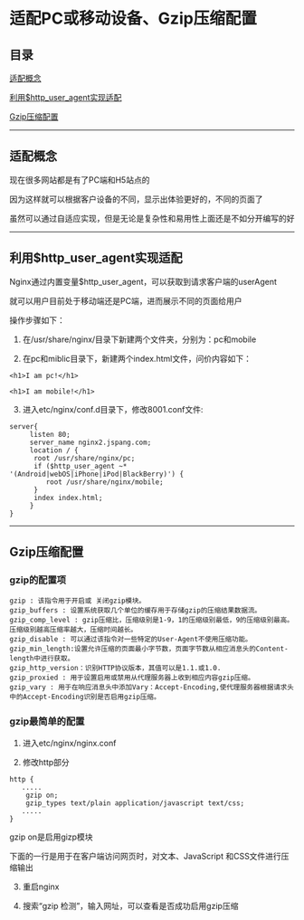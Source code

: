 # 适配PC或移动设备、Gzip压缩配置

## 目录

[适配概念](#jump1)

[利用$http_user_agent实现适配](#jump2)

[Gzip压缩配置](#jump3)

[](#jump)

[](#jump)

[](#jump)

---	

<span id="jump1"></span>

## 适配概念

现在很多网站都是有了PC端和H5站点的

因为这样就可以根据客户设备的不同，显示出体验更好的，不同的页面了

虽然可以通过自适应实现，但是无论是复杂性和易用性上面还是不如分开编写的好

---

<span id="jump2"></span>

## 利用$http_user_agent实现适配

Nginx通过内置变量$http_user_agent，可以获取到请求客户端的userAgent

就可以用户目前处于移动端还是PC端，进而展示不同的页面给用户

操作步骤如下：

1. 在/usr/share/nginx/目录下新建两个文件夹，分别为：pc和mobile

2. 在pc和miblic目录下，新建两个index.html文件，问价内容如下：

```shell
<h1>I am pc!</h1>
```

```shell
<h1>I am mobile!</h1>
```

3. 进入etc/nginx/conf.d目录下，修改8001.conf文件:

```shell
server{
     listen 80;
     server_name nginx2.jspang.com;
     location / {
      root /usr/share/nginx/pc;
      if ($http_user_agent ~* '(Android|webOS|iPhone|iPod|BlackBerry)') {
         root /usr/share/nginx/mobile;
      }
      index index.html;
     }
}
```

---

<span id="jump3"></span>

## Gzip压缩配置

### gzip的配置项

```
gzip : 该指令用于开启或 关闭gzip模块。
gzip_buffers : 设置系统获取几个单位的缓存用于存储gzip的压缩结果数据流。
gzip_comp_level : gzip压缩比，压缩级别是1-9，1的压缩级别最低，9的压缩级别最高。压缩级别越高压缩率越大，压缩时间越长。
gzip_disable : 可以通过该指令对一些特定的User-Agent不使用压缩功能。
gzip_min_length:设置允许压缩的页面最小字节数，页面字节数从相应消息头的Content-length中进行获取。
gzip_http_version：识别HTTP协议版本，其值可以是1.1.或1.0.
gzip_proxied : 用于设置启用或禁用从代理服务器上收到相应内容gzip压缩。
gzip_vary : 用于在响应消息头中添加Vary：Accept-Encoding,使代理服务器根据请求头中的Accept-Encoding识别是否启用gzip压缩。
```

### gzip最简单的配置

1. 进入etc/nginx/nginx.conf

2. 修改http部分

```shell
http {
   .....
    gzip on;
    gzip_types text/plain application/javascript text/css;
   .....
}
```

gzip on是启用gizp模块

下面的一行是用于在客户端访问网页时，对文本、JavaScript 和CSS文件进行压缩输出

3. 重启nginx

4. 搜索“gzip 检测”，输入网址，可以查看是否成功启用gzip压缩